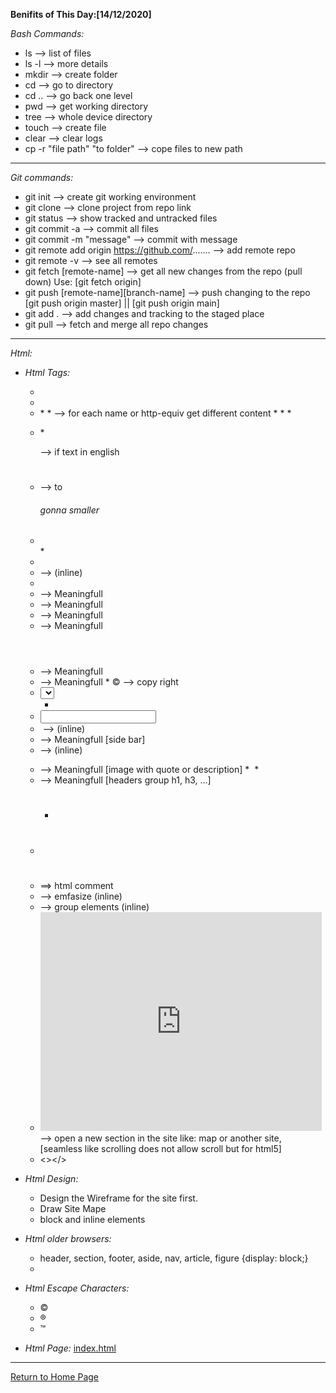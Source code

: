 **Benifits of This Day:[14/12/2020]**

*Bash Commands:*
* ls --> list of files
* ls -l --> more details
* mkdir --> create folder
* cd --> go to directory
* cd .. --> go back one level
* pwd --> get working directory
* tree --> whole device directory
* touch --> create file
* clear --> clear logs
* cp -r "file path" "to folder" --> cope files to new path

***

*Git commands:*
* git init --> create git working environment
* git clone --> clone project from repo link
* git status --> show tracked and untracked files
* git commit -a --> commit all files
* git commit -m "message" --> commit with message
* git remote add origin https://github.com/....... --> add remote repo
* git remote -v --> see all remotes
* git fetch [remote-name] --> get all new changes from the repo (pull down) Use: [git fetch origin]
* git push [remote-name][branch-name] --> push changing to the repo [git push origin master] || [git push origin main]
* git add . --> add changes and tracking to the staged place
* git pull --> fetch and merge all repo changes

***

*Html:*
- *Html Tags:*
    + <html></html>
    + <body></body>
    + <head></head>
        * <title></title>
        * <meta name="description, keywords, robots" http-equiv="author, pragma, expires" content="" /> --> for each name or http-equiv get different content
        * <link rel="stylesheet" href="css/styles.css" type="text/css" />
        * <script src=""></script>
        * <style type="text/css"></style>
    + <p></p>
        * <p lang="en-us"></p> --> if text in english
    + <h1></h1> --> to <h6> gonna smaller
    + <ul></ul>
        * <li></li>
    + <b></b> --> (inline)
    + <i></i>
    + <strong></strong> --> Meaningfull
    + <main></main> --> Meaningfull
    + <article></article> --> Meaningfull
    + <section></section> --> Meaningfull
    + <header></header> --> Meaningfull
    + <footer></footer> --> Meaningfull
        * &copy; --> copy right
    + <select></select>
        * <option></option>
    + <input></input>
    + <img src="" alt=""></img> --> (inline)
    + <aside></aside> --> Meaningfull [side bar]
    + <a href="" target="" class="current" id=""></a> --> (inline)
    + <figure></figure> --> Meaningfull [image with quote or description]
        * <img></img>
        * <figcaption></figcaption>
    + <hgroup></hgroup> --> Meaningfull [headers group h1, h3, ...]
        + <h1></h1>
    + <div></div>
    + <!-- .wrapper --> ==> html comment
    + <em></em> --> emfasize (inline)
    + <span></span> --> group elements (inline)
    + <iframe src="http://maps.google.co.uk/maps?q=moma+new+york&amp;output=embed" width="450" height="350" frameborder="0" scrolling="no"></iframe> --> open a new section in the site like: map or another site, [seamless like scrolling does not allow scroll but for html5]
    + <></>

- *Html Design:*
    + Design the Wireframe for the site first.
    + Draw Site Mape
    + block and inline elements

- *Html older browsers:*
    + header, section, footer, aside, nav, article, figure {display: block;}
    + <!--[if lt IE 9]> <script src="http://html5shiv.googlecode.com/svn/trunk/html5.js"></script> <![endif]-->

- *Html Escape Characters:*
    + &copy;
    + &reg;
    + &trade;

- *Html Page:*
[index.html](https://mohammad-nour-rezek.github.io/Reading-Notes/Client/index.html)

***

[Return to Home Page](https://mohammad-nour-rezek.github.io/Reading-Notes/)
